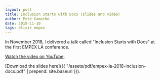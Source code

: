 ```yaml
---
layout: post
title: Inclusion Starts with Docs (slides and video)
author: Pete Gamache
date: 2018-11-10
tags: elixir empex
---
```

In November 2018, I delivered a talk called "Inclusion Starts with
Docs" at the first EMPEX LA conference.

[Watch the video on
YouTube](https://www.youtube.com/watch?v=iLooRCq9hs0).

[Download the slides here]({{ "/assets/pdf/empex-la-2018-inclusion-docs.pdf" | prepend: site.baseurl }}).

